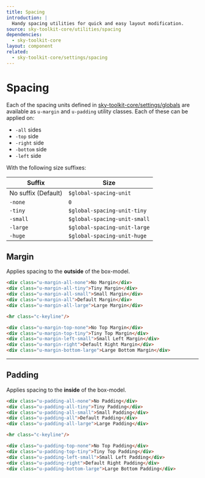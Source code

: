 ```yaml
---
title: Spacing
introduction: |
  Handy spacing utilities for quick and easy layout modification.
source: sky-toolkit-core/utilities/spacing
dependencies:
  - sky-toolkit-core
layout: component
related:
  - sky-toolkit-core/settings/spacing
---
```


# Spacing

Each of the spacing units defined in 
[sky-toolkit-core/settings/globals](../settings/globals.md) are available as
`u-margin` and `u-padding` utility classes. Each of these can be applied on:

* `-all` sides
* `-top` side
* `-right` side
* `-bottom` side
* `-left` side

With the following size suffixes:

| Suffix              | Size                         |
|---------------------|------------------------------|
| No suffix (Default) | `$global-spacing-unit`       |
| `-none`             | `0`                          |
| `-tiny`             | `$global-spacing-unit-tiny`  |
| `-small`            | `$global-spacing-unit-small` |
| `-large`            | `$global-spacing-unit-large` |
| `-huge`             | `$global-spacing-unit-huge`  |

## Margin

Applies spacing to the **outside** of the box-model.

```html
<div class="u-margin-all-none">No Margin</div>
<div class="u-margin-all-tiny">Tiny Margin</div>
<div class="u-margin-all-small">Small Margin</div>
<div class="u-margin-all">Default Margin</div>
<div class="u-margin-all-large">Large Margin</div>

<hr class="c-keyline"/>

<div class="u-margin-top-none">No Top Margin</div>
<div class="u-margin-top-tiny">Tiny Top Margin</div>
<div class="u-margin-left-small">Small Left Margin</div>
<div class="u-margin-right">Default Right Margin</div>
<div class="u-margin-bottom-large">Large Bottom Margin</div>
```

---

## Padding

Applies spacing to the **inside** of the box-model.

```html
<div class="u-padding-all-none">No Padding</div>
<div class="u-padding-all-tiny">Tiny Padding</div>
<div class="u-padding-all-small">Small Padding</div>
<div class="u-padding-all">Default Padding</div>
<div class="u-padding-all-large">Large Padding</div>

<hr class="c-keyline"/>

<div class="u-padding-top-none">No Top Padding</div>
<div class="u-padding-top-tiny">Tiny Top Padding</div>
<div class="u-padding-left-small">Small Left Padding</div>
<div class="u-padding-right">Default Right Padding</div>
<div class="u-padding-bottom-large">Large Bottom Padding</div>
```
